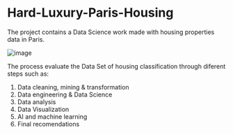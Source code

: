 # Hard-Luxury-Paris-Housing
The project contains a Data Science work made with housing properties data in Paris. 

![image](https://github.com/Jhonnatan7br/Hard-Luxury-Paris-Housing/assets/104907786/c6ef2d8d-4d66-4a2f-8751-6434c5dbcb5c)

The process evaluate the Data Set of housing classification through diferent steps such as:
1. Data cleaning, mining & transformation
2. Data engineering & Data Science
3. Data analysis
4. Data Visualization
5. AI and machine learning
6. Final recomendations
